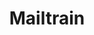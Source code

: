 ---
codehost: https://github.com/Mailtrain-org/mailtrain
logohandle: mailtrain
sort: mailtrain
title: Mailtrain
website: https://mailtrain.org/
---